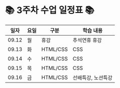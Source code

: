 # 📚 3주차 수업 일정표 📚 

|일자|요일|구분|학습 내용
|---|---|---|---|
|09.12|월|휴강|추석연휴 휴강
|09.13|화|HTML/CSS|CSS
|09.14|수|HTML/CSS|CSS
|09.15|목|HTML/CSS|CSS
|09.16|금|HTML/CSS|선배특강, 노션특강

<br>
